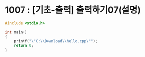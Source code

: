 # 1007 : [기초-출력] 출력하기07(설명)

```c
#include <stdio.h>

int main()
{
    printf("\"C:\\Download\\hello.cpp\"");
    return 0;
}
```
